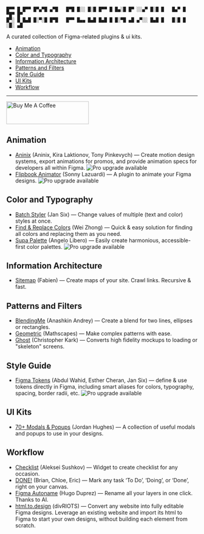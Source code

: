 ```
█▀▀ █ █▀▀ █▀▄▀█ ▄▀█   █▀█ █░░ █░█ █▀▀ █ █▄░█ █▀ ░░▄▀ █░█ █   █▄▀ █ ▀█▀ █▀
█▀░ █ █▄█ █░▀░█ █▀█   █▀▀ █▄▄ █▄█ █▄█ █ █░▀█ ▄█ ▄▀░░ █▄█ █   █░█ █ ░█░ ▄█
```
A curated collection of Figma-related plugins & ui kits.

- [Animation](#animation)
- [Color and Typography](#color-and-typography)
- [Information Architecture](#information-architecture)
- [Patterns and Filters](#patterns-and-filters)
- [Style Guide](#style-guide)
- [UI Kits](#ui-kits)
- [Workflow](#workflow)

---------------------------------------

<a href="https://www.buymeacoffee.com/randydigital" target="_blank"><img src="https://cdn.buymeacoffee.com/buttons/v2/default-green.png" alt="Buy Me A Coffee" style="height: 60px !important;width: 217px !important;" ></a>

## Animation
- [Aninix](https://www.figma.com/community/plugin/988173868842375596/Aninix-%C2%B7-UI-animation) (Aninix, Kira Laktionov, Tony Pinkevych) — Сreate motion design systems, export animations for promos, and provide animation specs for developers all within Figma. ![Pro upgrade available](https://randydaniel.github.io/figma-plugins-ui/media/pro.svg "Pro upgrade available")
- [Flipbook Animator](https://www.figma.com/community/plugin/823077195186711433/Flipbook-Animator-GIF) (Sonny Lazuardi) — A plugin to animate your Figma designs. ![Pro upgrade available](https://randydaniel.github.io/figma-plugins-ui/media/pro.svg "Pro upgrade available")

## Color and Typography
- [Batch Styler](https://www.figma.com/community/plugin/818203235789864127/Batch-Styler) (Jan Six) — Change values of multiple (text and color) styles at once.
- [Find & Replace Colors](https://www.figma.com/community/plugin/806266638862897503/Find-and-Replace-Colors) (Wei Zhong) — Quick & easy solution for finding all colors and replacing them as you need.
- [Supa Palette](https://www.figma.com/community/plugin/1103648664059257410/Supa-Palette) (Angelo Libero) — Easily create harmonious, accessible-first color palettes. ![Pro upgrade available](https://randydaniel.github.io/figma-plugins-ui/media/pro.svg "Pro upgrade available")

## Information Architecture
- [Sitemap](https://www.figma.com/community/plugin/818613147082270958/Sitemap) (Fabien) — Create maps of your site. Crawl links. Recursive & fast.

## Patterns and Filters
- [BlendingMe](https://www.figma.com/community/plugin/887243243437608411/BlendingMe) (Anashkin Andrey) — Create a blend for two lines, ellipses or rectangles.
- [Geometric](https://www.figma.com/community/plugin/816329785694858088/Geometric) (Mathscapes) — Make complex patterns with ease.
- [Ghost](https://www.figma.com/community/plugin/1017135840453013129/Ghost) (Christopher Kark) — Converts high fidelity mockups to loading or "skeleton" screens.

## Style Guide
- [Figma Tokens](https://www.figma.com/community/plugin/843461159747178978/Figma-Tokens) (Abdul Wahid, Esther Cheran, Jan Six) — define & use tokens directly in Figma, including smart aliases for colors, typography, spacing, border radii, etc. ![Pro upgrade available](https://randydaniel.github.io/figma-plugins-ui/media/pro.svg "Pro upgrade available")

## UI Kits
- [70+ Modals & Popups](https://www.figma.com/community/file/1160004185821594377) (Jordan Hughes) — A collection of useful modals and popups to use in your designs.

## Workflow
- [Checklist](https://www.figma.com/community/widget/1151240412068749314) (Aleksei Sushkov) — Widget to create checklist for any occasion.
- [DONE!](https://www.figma.com/community/widget/1158809166636728308/DONE!) (Brian, Chloe, Eric) — Mark any task ‘To Do’, ‘Doing’, or ‘Done’, right on your canvas.
- [Figma Autoname](https://www.figma.com/community/plugin/1160642826057169962) (Hugo Duprez) — Rename all your layers in one click. Thanks to AI.
- [html.to.design](https://www.figma.com/community/plugin/1159123024924461424/html.to.design) (divRIOTS) — Convert any website into fully editable Figma designs. Leverage an existing website and import its html to Figma to start your own designs, without building each element from scratch.
